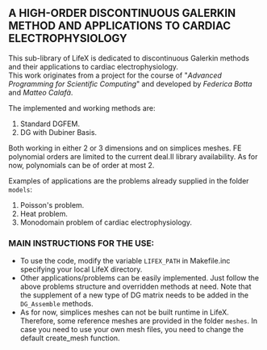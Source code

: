 A HIGH-ORDER DISCONTINUOUS GALERKIN METHOD AND APPLICATIONS TO CARDIAC ELECTROPHYSIOLOGY
-----------------------------------------------------------------


This sub-library of LifeX is dedicated to discontinuous Galerkin methods and their applications to cardiac electrophysiology.  
This work originates from a project for the course of "*Advanced Programming for Scientific Computing*" and developed by *Federica Botta* and *Matteo Calafà*.  

The implemented and working methods are:
1. Standard DGFEM.
2. DG with Dubiner Basis. 

Both working in either 2 or 3 dimensions and on simplices meshes. FE polynomial orders are limited to the current deal.II library availability. As for now, polynomials can be of order at most 2.  

Examples of applications are the problems already supplied in the folder `models`:
1. Poisson's problem.
2. Heat problem.
3. Monodomain problem of cardiac electrophysiology.


### MAIN INSTRUCTIONS FOR THE USE:
- To use the code, modify the variable `LIFEX_PATH` in Makefile.inc specifying your local LifeX directory.  
- Other applications/problems can be easily implemented. Just follow the above problems structure and overridden methods at need. Note that the supplement of a new type of DG matrix needs to be added in the `DG_Assemble` methods. 
- As for now, simplices meshes can not be built runtime in LifeX. Therefore, some reference meshes are provided in the folder `meshes`. In case you need to use your own mesh files, you need to change the default create_mesh function.
